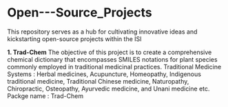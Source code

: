 # Open---Source_Projects
This repository serves as a hub for cultivating innovative ideas and kickstarting open-source projects within the ISI

**1. Trad-Chem**
The objective of this project is to create a comprehensive chemical dictionary that encompasses SMILES notations for plant species commonly employed in traditional medicinal practices. Traditional Medicine Systems : Herbal medicines, Acupuncture, Homeopathy, Indigenous traditional medicine, Traditional Chinese medicine, Naturopathy, Chiropractic, Osteopathy, Ayurvedic medicine, and Unani medicine etc. Packge name : Trad-Chem
